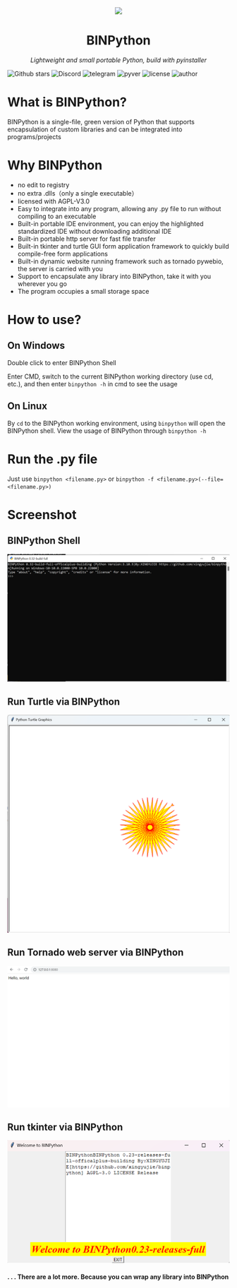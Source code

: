 <div align=center><img src="https://raw.githubusercontent.com/xingyujie/binpython/main/py.ico" width="  "></div>
<h1 align="center" name="binpython">BINPython</h1>
<p align="center">
    <em>Lightweight and small portable Python, build with pyinstaller
</em>
</p>
<p align="center">

![Github stars](https://img.shields.io/github/stars/xingyujie/binpython.svg)
![Discord](https://img.shields.io/badge/Discord-https://discord.gg/dz9HwwdSXh-green)
![telegram](https://img.shields.io/badge/Telegram-@binpython-blue)
![pyver](https://img.shields.io/badge/PythonVersion->3.5-green)
![license](https://img.shields.io/badge/LICENSE-AGPL--3.0-brightgreen)
![author](https://img.shields.io/badge/Author-xingyujie-orange)

# What is BINPython?
BINPython is a single-file, green version of Python that supports encapsulation of custom libraries and can be integrated into programs/projects 
# Why BINPython
* no edit to registry  
* no extra .dlls（only a single executable）  
* licensed with AGPL-V3.0  
* Easy to integrate into any program, allowing any .py file to run without compiling to an executable  
* Built-in portable IDE environment, you can enjoy the highlighted standardized IDE without downloading additional IDE 
* Built-in portable http server for fast file transfer 
* Built-in tkinter and turtle GUI form application framework to quickly build compile-free form applications 
* Built-in dynamic website running framework such as tornado pywebio, the server is carried with you 
* Support to encapsulate any library into BINPython, take it with you wherever you go 
* The program occupies a small storage space 

# How to use?
## On Windows
Double click to enter BINPython Shell 

Enter CMD, switch to the current BINPython working directory (use cd, etc.), and then enter `binpython -h` in cmd to see the usage
## On Linux
By `cd` to the BINPython working environment, using `binpython` will open the BINPython shell. View the usage of BINPython through `binpython -h`
# Run the .py file
Just use `binpython <filename.py>` or `binpython -f <filename.py>(--file=<filename.py>)`
# Screenshot
## BINPython Shell
![binpython](docs/img/binpython/main.png "binpython")
## Run Turtle via BINPython
![binpython](docs/img/binpython/turtle.png "binpython")
## Run Tornado web server via BINPython
![binpython](docs/img/binpython/tornado.png "binpython")
## Run tkinter via BINPython
![binpython](docs/img/binpython/tk.png "binpython")
#### . . . There are a lot more. Because you can wrap any library into BINPython
